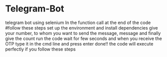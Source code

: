 # Telegram-Bot
telegram bot using selenium
In the function call at the end of the code 
#follow these steps
set up the environment and install dependencies
give your number, to whom you want to send the message, message and finally give the count
run the code 
wait for few seconds and when you receive the OTP type it in the cmd line and press enter
done!! the code will execute perfectly if you follow these steps

